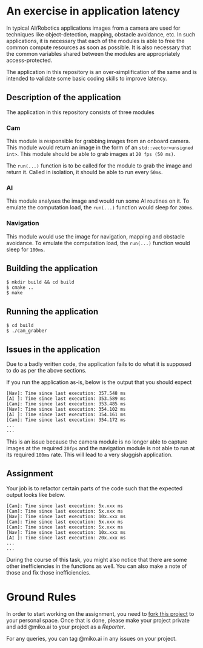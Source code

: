 # An exercise in application latency

In typical AI/Robotics applications images from a camera are used for techniques
like object-detection, mapping, obstacle avoidance, etc. In such applications,
it is necessary that each of the modules is able to free the common compute
resources as soon as possible. It is also necessary that the common variables
shared between the modules are appropriately access-protected.

The application in this repository is an over-simplification of the same and is
intended to validate some basic coding skills to improve latency.

 ## Description of the application
 The application in this repository consists of three modules

### Cam
This module is responsible for grabbing images from an onboard camera. This
module would return an image in the form of an `std::vector<unsigned int>`. This
module should be able to grab images at `20 fps (50 ms)`.

The `run(...)` function is to be called for the module to grab the image and
return it. Called in isolation, it should be able to run every `50ms`.

### AI
This module analyses the image and would run some AI routines on it. To emulate
the computation load, the `run(...)` function would sleep for `200ms`.

### Navigation
This module would use the image for navigation, mapping and obstacle avoidance.
To emulate the computation load, the `run(...)` function would sleep for
`100ms`.

## Building the application

```
$ mkdir build && cd build
$ cmake ..
$ make
```

## Running the application

```
$ cd build
$ ./cam_grabber
```

## Issues in the application
Due to a badly written code, the application fails to do what it is supposed to
do as per the above sections.

If you run the application as-is, below is the output that you should expect

```
[Nav]: Time since last execution: 357.548 ms
[AI ]: Time since last execution: 353.589 ms
[Cam]: Time since last execution: 353.485 ms
[Nav]: Time since last execution: 354.102 ms
[AI ]: Time since last execution: 354.161 ms
[Cam]: Time since last execution: 354.172 ms
...
...
```

This is an issue because the camera module is no longer able to capture images
at the required `20fps` and the navigation module is not able to run at its
required `100ms` rate. This will lead to a very sluggish application.

## Assignment
Your job is to refactor certain parts of the code such that the expected output
looks like below.

```
[Cam]: Time since last execution: 5x.xxx ms
[Cam]: Time since last execution: 5x.xxx ms
[Nav]: Time since last execution: 10x.xxx ms
[Cam]: Time since last execution: 5x.xxx ms
[Cam]: Time since last execution: 5x.xxx ms
[Nav]: Time since last execution: 10x.xxx ms
[AI ]: Time since last execution: 20x.xxx ms
...
...
```

During the course of this task, you might also notice that there are some other
inefficiencies in the functions as well. You can also make a note of those and
fix those inefficiencies.

# Ground Rules
In order to start working on the assignment, you need to [fork this
project](https://gitlab.com/miko.ai/cam-grabber/-/forks/new) to your personal
space. Once that is done, please make your project private and add @miko.ai to
your project as a _Reporter_.

For any queries, you can tag @miko.ai in any issues on your project.